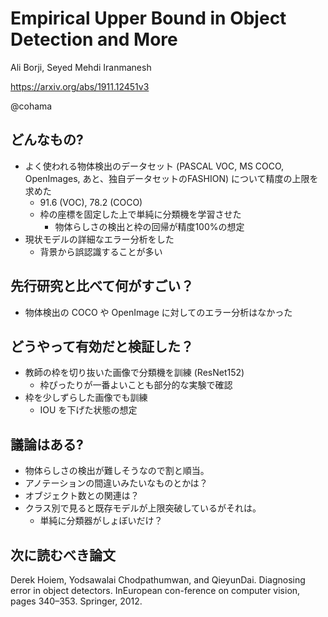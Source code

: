 Empirical Upper Bound in Object Detection and More
===

Ali Borji, Seyed Mehdi Iranmanesh

https://arxiv.org/abs/1911.12451v3

@cohama


## どんなもの?

- よく使われる物体検出のデータセット (PASCAL VOC, MS COCO, OpenImages, あと、独自データセットのFASHION) について精度の上限を求めた
  - 91.6 (VOC), 78.2 (COCO)
  - 枠の座標を固定した上で単純に分類機を学習させた
    - 物体らしさの検出と枠の回帰が精度100%の想定
- 現状モデルの詳細なエラー分析をした
  - 背景から誤認識することが多い

## 先行研究と比べて何がすごい？

- 物体検出の COCO や OpenImage に対してのエラー分析はなかった

## どうやって有効だと検証した？

- 教師の枠を切り抜いた画像で分類機を訓練 (ResNet152)
  - 枠ぴったりが一番よいことも部分的な実験で確認
- 枠を少しずらした画像でも訓練
  - IOU を下げた状態の想定

## 議論はある?

- 物体らしさの検出が難しそうなので割と順当。
- アノテーションの間違いみたいなものとかは？
- オブジェクト数との関連は？
- クラス別で見ると既存モデルが上限突破しているがそれは。
  - 単純に分類器がしょぼいだけ？

## 次に読むべき論文
Derek Hoiem, Yodsawalai Chodpathumwan, and QieyunDai. Diagnosing error in object detectors. InEuropean con-ference on computer vision, pages 340–353. Springer, 2012.
